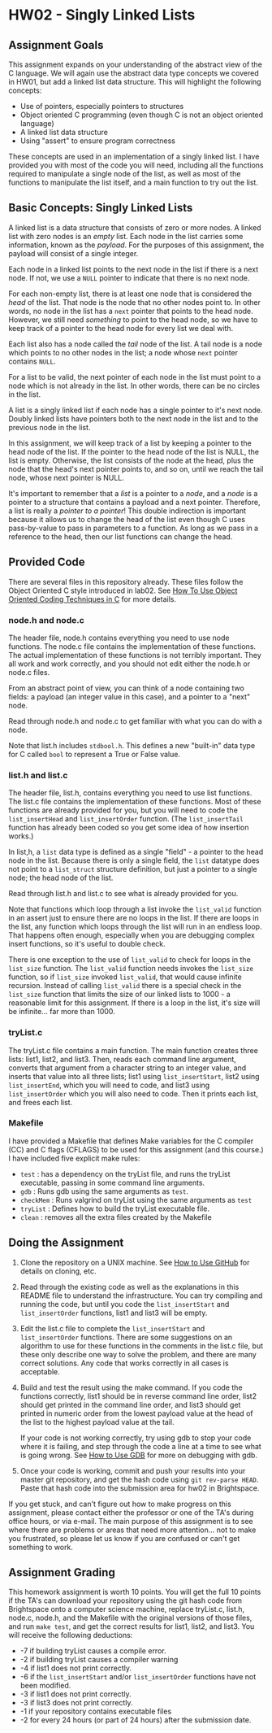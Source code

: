 # HW02 - Singly Linked Lists

## Assignment Goals

This assignment expands on your understanding of the abstract view of the C language. We will again use the abstract data type concepts we covered in HW01, but add a linked list data structure. This will highlight the following concepts:

- Use of pointers, especially pointers to structures
- Object oriented C programming (even though C is not an object oriented language)
- A linked list data structure
- Using "assert" to ensure program correctness

These concepts are used in an implementation of a singly linked list. I have provided you with most of the code you will need, including all the functions required to manipulate a single node of the list, as well as most of the functions to manipulate the list itself, and a main function to try out the list.

## Basic Concepts: Singly Linked Lists

A linked list is a data structure that consists of zero or more nodes. A linked list with zero nodes is an *empty* list. Each node in the list carries some information, known as the *payload*. For the purposes of this assignment, the payload will consist of a single integer.

Each node in a linked list points to the next node in the list if there is a next node. If not, we use a `NULL` pointer to indicate that there is no next node.

For each non-empty list, there is at least one node that is considered the *head* of the list. That node is the node that no other nodes point to. In other words, no node in the list has a `next` pointer that points to the head node. However, we still need *something* to point to the head node, so we have to keep track of a pointer to the head node for every list we deal with.

Each list also has a node called the *tail* node of the list. A tail node is a node which points to no other nodes in the list; a node whose `next` pointer contains `NULL`.

For a list to be valid, the next pointer of each node in the list must point to a node which is not already in the list. In other words, there can be no circles in the list.

A list is a singly linked list if each node has a single pointer to it's next node. Doubly linked lists have pointers both to the next node in the list and to the previous node in the list.

In this assignment, we will keep track of a list by keeping a pointer to the head node of the list. If the pointer to the head node of the list is NULL, the list is empty. Otherwise, the list consists of the node at the head, plus the node that the head's next pointer points to, and so on, until we reach the tail node, whose next pointer is NULL.

It's important to remember that a *list* is a pointer to a *node*, and a *node* is a pointer to a structure that contains a payload and a next pointer. Therefore, a list is really a *pointer to a pointer*! This double indirection is important because it allows us to change the head of the list even though C uses pass-by-value to pass in parameters to a function. As long as we pass in a reference to the head, then our list functions can change the head.

## Provided Code

There are several files in this repository already. These files follow the Object Oriented C style introduced in lab02. See [How To Use Object Oriented Coding Techniques in C](https://www.cs.binghamton.edu/~tbartens/HowTo/OOC.html) for more details.

### node.h and node.c

The header file, node.h contains everything you need to use node functions. The node.c file contains the implementation of these functions. The actual implementation of these functions is not terribly important. They all work and work correctly, and you should not edit either the node.h or node.c files.

From an abstract point of view, you can think of a node containing two fields: a payload (an integer value in this case), and a pointer to a "next" node.

Read through node.h and node.c to get familiar with what you can do with a node.

Note that list.h includes `stdbool.h`. This defines a new "built-in" data type for C called `bool` to represent a True or False value.

### list.h and list.c

The header file, list.h, contains everything you need to use list functions. The list.c file contains the implementation of these functions. Most of these functions are already provided for you, but you will need to code the `list_insertHead` and `list_insertOrder` function. (The `list_insertTail` function has already been coded so you get some idea of how insertion works.)

In list,h, a `list` data type is defined as a single "field" - a pointer to the head node in the list. Because there is only a single field, the `list` datatype does not point to a `list_struct` structure definition, but just a pointer to a single node; the head node of the list.

Read through list.h and list.c to see what is already provided for you.

Note that functions which loop through a list invoke the `list_valid` function in an assert just to ensure there are no loops in the list. If there are loops in the list, any function which loops through the list will run in an endless loop. That happens often enough, especially when you are debugging complex insert functions, so it's useful to double check.

There is one exception to the use of `list_valid` to check for loops in the `list_size` function. The `list_valid` function needs invokes the `list_size` function, so if `list_size` invoked `list_valid`, that would cause infinite recursion. Instead of calling `list_valid` there is a special check in the `list_size` function that limits the size of our linked lists to 1000 - a reasonable limit for this assignment. If there is a loop in the list, it's size will be infinite... far more than 1000.

### tryList.c

The tryList.c file contains a main function. The main function creates three lists: list1, list2, and list3. Then, reads each command line argument, converts that argument from a character string to an integer value, and inserts that value into all three lists; list1 using `list_insertStart`, list2 using `list_insertEnd`, which you will need to code, and list3 using `list_insertOrder` which you will also need to code. Then it prints each list, and frees each list.

### Makefile

I have provided a Makefile that defines Make variables for the C compiler (CC) and C flags (CFLAGS) to be used for this assignment (and this course.) I have included five explicit make rules:

- `test` : has a dependency on the tryList file, and runs the tryList executable, passing in some command line arguments.
- `gdb` : Runs gdb using the same arguments as `test`.
- `checkMem` : Runs valgrind on tryList using the same arguments as `test`
- `tryList` : Defines how to build the tryList executable file.
- `clean` : removes all the extra files created by the Makefile

## Doing the Assignment

1. Clone the repository on a UNIX machine. See [How to Use GitHub](https://www.cs.binghamton.edu/~tbartens/HowTo/Using_GitHub) for details on cloning, etc.
2. Read through the existing code as well as the explanations in this README file to understand the infrastructure. You can try compiling and running the code, but until you code the `list_insertStart` and `list_insertOrder` functions, list1 and list3 will be empty.
3. Edit the list.c file to complete the `list_insertStart` and `list_insertOrder` functions. There are some suggestions on an algorithm to use for these functions in the comments in the list.c file, but these only describe one way to solve the problem, and there are many correct solutions. Any code that works correctly in all cases is acceptable.
4. Build and test the result using the make command. If you code the functions correctly, list1 should be in reverse command line order, list2 should get printed in the command line order, and list3 should get printed in numeric order from the lowest payload value at the head of the list to the highest payload value at the tail.

   If your code is not working correctly, try using gdb to stop your code where it is failing, and step through the code a line at a time to see what is going wrong. See [How to Use GDB](http://www.cs.binghamton.edu/~tbartens/HowTo/Using_gdb) for more on debugging with gdb.
5. Once your code is working, commit and push your results into your master git repository, and get the hash code using `git rev-parse HEAD`. Paste that hash code into the submission area for hw02 in Brightspace.

If you get stuck, and can't figure out how to make progress on this assignment, please contact either the professor or one of the TA's during office hours, or via e-mail. The main purpose of this assignment is to see where there are problems or areas that need more attention... not to make you frustrated, so please let us know if you are confused or can't get something to work.

## Assignment Grading

This homework assignment is worth 10 points. You will get the full 10 points if the TA's can download your repository using the git hash code from Brightspace onto a computer science machine, replace tryList.c, list.h, node.c, node.h, and the Makefile with the original versions of those files, and run `make test`, and get the correct results for list1, list2, and list3. You will receive the following deductions:

- -7 if building tryList causes a compile error.
- -2 if building tryList causes a compiler warning
- -4 if list1 does not print correctly.
- -6 if the `list_insertStart` and/or `list_insertOrder` functions have not been modified.
- -3 if list1 does not print correctly.
- -3 if list3 does not print correctly.
- -1 if your repository contains executable files
- -2 for every 24 hours (or part of 24 hours) after the submission date.
